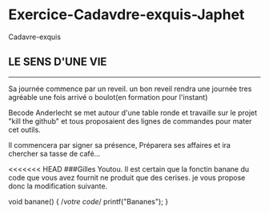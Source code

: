 # Exercice-Cadavdre-exquis-Japhet
Cadavre-exquis

## LE SENS D'UNE VIE
___________________

Sa journée commence par un reveil.
un bon reveil rendra une journée tres agréable
une fois arrivé o boulot(en formation pour l'instant)



Becode Anderlecht se met autour d'une table ronde
et travaille sur le projet "kill the github"
et tous proposaient des lignes de commandes pour mater cet outils.



Il commencera par signer sa présence,
Préparera ses affaires et ira chercher sa tasse de café...

<<<<<<< HEAD
###Gilles Youtou.
Il est certain que la fonctin banane du code que vous avez fournit ne produit que
des cerises. je vous propose donc la modification suivante.

void banane()
{
/*votre code*/
	printf("Bananes");
}

